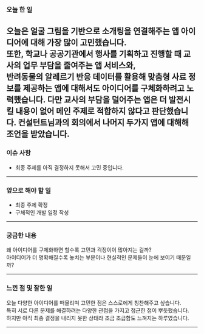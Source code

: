 

### 오늘 한 일  
오늘은 **얼굴 그림을 기반으로 소개팅을 연결해주는 앱** 아이디어에 대해 가장 많이 고민했습니다.  
또한, **학교나 공공기관에서 행사를 기획하고 진행할 때 교사의 업무 부담을 줄여주는 앱 서비스**와,  
**반려동물의 알레르기 반응 데이터를 활용해 맞춤형 사료 정보를 제공하는 앱**에 대해서도 아이디어를 구체화하려고 노력했습니다.  다만 교사의 부담을 덜어주는 앱은 더 발전시킬 내용이 없어 메인 주제로 적합하지 않다고 판단했습니다. 컨설턴트님과의 회의에서 나머지 두가지 앱에 대해해 조언을 받았습니다.
---

### 이슈 사항  
- 최종 주제를 아직 결정하지 못해서 고민 중입니다.  

---

### 앞으로 해야 할 일  
- 최종 주제 확정  
- 구체적인 개발 일정 작성  

---

### 궁금한 내용  
왜 아이디어를 구체화하면 할수록 고민과 걱정이이 많아지는 걸까?  
아이디어가 더 명확해질수록 놓치는 부분이나 현실적인 문제들이 눈에 보이기 때문일까?  

---

### 느낀 점 및 잘한 일  
오늘 다양한 아이디어를 떠올리며 고민한 점은 스스로에게 칭찬해주고 싶습니다.  
특히 서로 다른 문제를 해결하려는 다양한 관점을 가지고 접근한 점이 뿌듯했습니다.  
하지만 아직 최종 결정을 내리지 못한 상태라 조금 조급함도 느껴지는 하루였습니다.  

--- 

